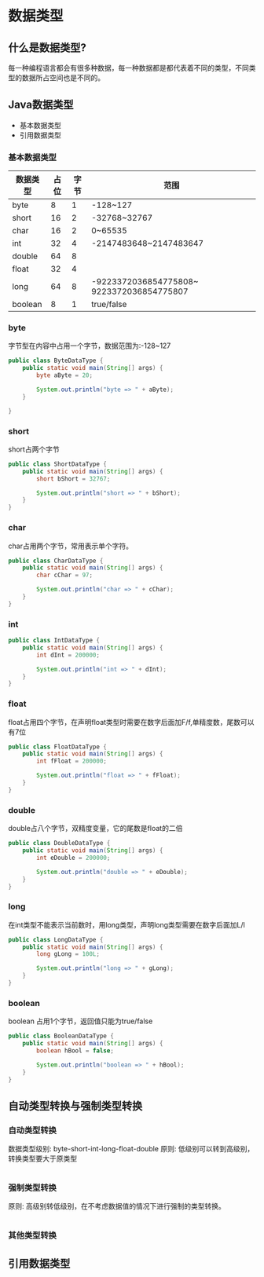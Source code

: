 # 数据类型
## 什么是数据类型?
<p>每一种编程语言都会有很多种数据，每一种数据都是都代表着不同的类型，不同类型的数据所占空间也是不同的。</p>

## Java数据类型
- 基本数据类型
- 引用数据类型

### 基本数据类型
  | 数据类型 | 占位 | 字节 | 范围                                      |
  | -------- | ---- | ---- | ----------------------------------------- |
  | byte     | 8    | 1    | -128~127                                  |
  | short    | 16   | 2    | -32768~32767                              |
  | char     | 16   | 2    | 0~65535                                   |
  | int      | 32   | 4    | -2147483648~2147483647                    |
  | double   | 64   | 8    |                                           |
  | float    | 32   | 4    |                                           |
  | long     | 64   | 8    | -9223372036854775808~ 9223372036854775807 |
  | boolean  | 8    | 1    | true/false                                |

### byte
<p>字节型在内容中占用一个字节，数据范围为:-128~127</p>


```Java
public class ByteDataType {
    public static void main(String[] args) {
        byte aByte = 20;

        System.out.println("byte => " + aByte);
    }

}
```

### short
<p>short占两个字节</p>

```Java
public class ShortDataType {
    public static void main(String[] args) {
        short bShort = 32767;

        System.out.println("short => " + bShort);
    }
}
```

### char
<p>char占用两个字节，常用表示单个字符。</p>

```Java
public class CharDataType {
    public static void main(String[] args) {
        char cChar = 97;

        System.out.println("char => " + cChar);
    }
}
```

### int
<p></p>

```Java
public class IntDataType {
    public static void main(String[] args) {
        int dInt = 200000;

        System.out.println("int => " + dInt);
    }
}
```

### float
<p>float占用四个字节，在声明float类型时需要在数字后面加F/f,单精度数，尾数可以有7位</p>

```Java
public class FloatDataType {
    public static void main(String[] args) {
        int fFloat = 200000;

        System.out.println("float => " + fFloat);
    }
}
```

### double
<p>double占八个字节，双精度变量，它的尾数是float的二倍</p>

```Java
public class DoubleDataType {
    public static void main(String[] args) {
        int eDouble = 200000;

        System.out.println("double => " + eDouble);
    }
}
```

### long
<p>在int类型不能表示当前数时，用long类型，声明long类型需要在数字后面加L/l</p>

```Java
public class LongDataType {
    public static void main(String[] args) {
        long gLong = 100L;

        System.out.println("long => " + gLong);
    }
}
```

### boolean
<p>boolean 占用1个字节，返回值只能为true/false</p>

```Java
public class BooleanDataType {
    public static void main(String[] args) {
        boolean hBool = false;

        System.out.println("boolean => " + hBool);
    }
}
```
## 自动类型转换与强制类型转换
### 自动类型转换
数据类型级别: byte-short-int-long-float-double
原则: 低级别可以转到高级别，转换类型要大于原类型

```java

```

### 强制类型转换
原则: 高级别转低级别，在不考虑数据值的情况下进行强制的类型转换。

```java

```

### 其他类型转换

## 引用数据类型
